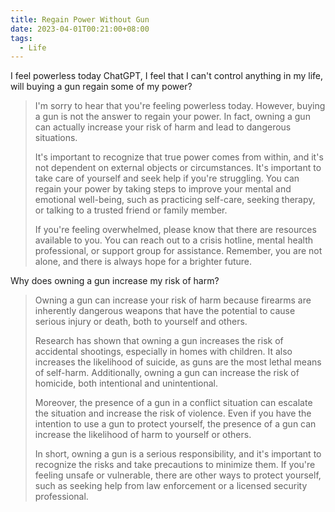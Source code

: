 ```yaml
---
title: Regain Power Without Gun
date: 2023-04-01T00:21:00+08:00
tags:
  - Life
---
```

I feel powerless today ChatGPT, I feel that I can't control anything in my life, will buying a gun regain some of my power?

> I'm sorry to hear that you're feeling powerless today. However, buying a gun is not the answer to regain your power. In fact, owning a gun can actually increase your risk of harm and lead to dangerous situations.
> 
> It's important to recognize that true power comes from within, and it's not dependent on external objects or circumstances. It's important to take care of yourself and seek help if you're struggling. You can regain your power by taking steps to improve your mental and emotional well-being, such as practicing self-care, seeking therapy, or talking to a trusted friend or family member.
> 
> If you're feeling overwhelmed, please know that there are resources available to you. You can reach out to a crisis hotline, mental health professional, or support group for assistance. Remember, you are not alone, and there is always hope for a brighter future.

Why does owning a gun increase my risk of harm?

> Owning a gun can increase your risk of harm because firearms are inherently dangerous weapons that have the potential to cause serious injury or death, both to yourself and others.
> 
> Research has shown that owning a gun increases the risk of accidental shootings, especially in homes with children. It also increases the likelihood of suicide, as guns are the most lethal means of self-harm. Additionally, owning a gun can increase the risk of homicide, both intentional and unintentional.
> 
> Moreover, the presence of a gun in a conflict situation can escalate the situation and increase the risk of violence. Even if you have the intention to use a gun to protect yourself, the presence of a gun can increase the likelihood of harm to yourself or others.
> 
> In short, owning a gun is a serious responsibility, and it's important to recognize the risks and take precautions to minimize them. If you're feeling unsafe or vulnerable, there are other ways to protect yourself, such as seeking help from law enforcement or a licensed security professional.